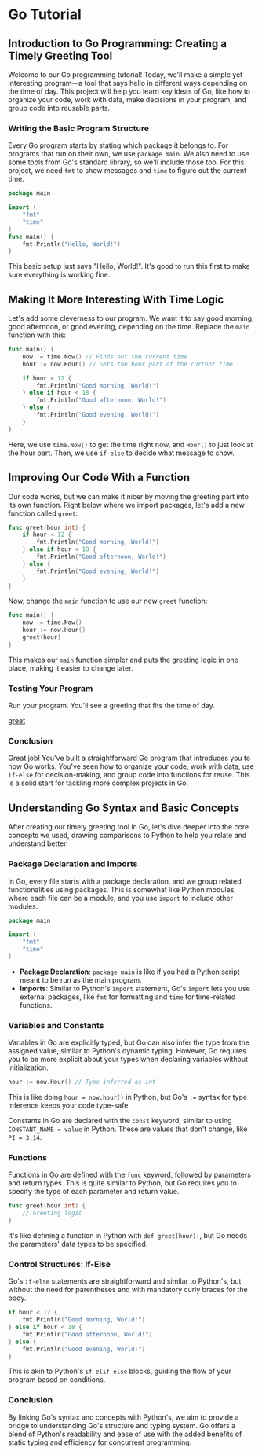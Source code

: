 # Go Tutorial

## Introduction to Go Programming: Creating a Timely Greeting Tool

Welcome to our Go programming tutorial! Today, we'll make a simple yet interesting program—a tool that says hello in different ways depending on the time of day. This project will help you learn key ideas of Go, like how to organize your code, work with data, make decisions in your program, and group code into reusable parts.

### Writing the Basic Program Structure

Every Go program starts by stating which package it belongs to. For programs that run on their own, we use `package main`. We also need to use some tools from Go's standard library, so we'll include those too. For this project, we need `fmt` to show messages and `time` to figure out the current time.

```go
package main

import (
    "fmt"
    "time"
)
func main() {
    fmt.Println("Hello, World!")
}
```

This basic setup just says "Hello, World!". It's good to run this first to make sure everything is working fine.

## Making It More Interesting With Time Logic

Let's add some cleverness to our program. We want it to say good morning, good afternoon, or good evening, depending on the time. Replace the `main` function with this:

```go
func main() {
    now := time.Now() // Finds out the current time
    hour := now.Hour() // Gets the hour part of the current time

    if hour < 12 {
        fmt.Println("Good morning, World!")
    } else if hour < 18 {
        fmt.Println("Good afternoon, World!")
    } else {
        fmt.Println("Good evening, World!")
    }
}
```

Here, we use `time.Now()` to get the time right now, and `Hour()` to just look at the hour part. Then, we use `if-else` to decide what message to show.

## Improving Our Code With a Function

Our code works, but we can make it nicer by moving the greeting part into its own function. Right below where we import packages, let's add a new function called `greet`:

```go
func greet(hour int) {
    if hour < 12 {
        fmt.Println("Good morning, World!")
    } else if hour < 18 {
        fmt.Println("Good afternoon, World!")
    } else {
        fmt.Println("Good evening, World!")
    }
}
```

Now, change the `main` function to use our new `greet` function:

```go
func main() {
    now := time.Now()
    hour := now.Hour()
    greet(hour)
}
```

This makes our `main` function simpler and puts the greeting logic in one place, making it easier to change later.

### Testing Your Program

Run your program. You'll see a greeting that fits the time of day.

[greet](https://goplay.tools/snippet/edBSFutFghf ':include :type=iframe width=100% height=400px')


### Conclusion

Great job! You've built a straightforward Go program that introduces you to how Go works. You've seen how to organize your code, work with data, use `if-else` for decision-making, and group code into functions for reuse. This is a solid start for tackling more complex projects in Go.

## Understanding Go Syntax and Basic Concepts

After creating our timely greeting tool in Go, let's dive deeper into the core concepts we used, drawing comparisons to Python to help you relate and understand better.

### Package Declaration and Imports

In Go, every file starts with a package declaration, and we group related functionalities using packages. This is somewhat like Python modules, where each file can be a module, and you use `import` to include other modules.

```go
package main

import (
    "fmt"
    "time"
)
```

- **Package Declaration**: `package main` is like if you had a Python script meant to be run as the main program.
- **Imports**: Similar to Python's `import` statement, Go's `import` lets you use external packages, like `fmt` for formatting and `time` for time-related functions.

### Variables and Constants

Variables in Go are explicitly typed, but Go can also infer the type from the assigned value, similar to Python's dynamic typing. However, Go requires you to be more explicit about your types when declaring variables without initialization.

```go
hour := now.Hour() // Type inferred as int
```

This is like doing `hour = now.hour()` in Python, but Go's `:=` syntax for type inference keeps your code type-safe.

Constants in Go are declared with the `const` keyword, similar to using `CONSTANT_NAME = value` in Python. These are values that don't change, like `PI = 3.14`.

### Functions

Functions in Go are defined with the `func` keyword, followed by parameters and return types. This is quite similar to Python, but Go requires you to specify the type of each parameter and return value.

```go
func greet(hour int) {
    // Greeting logic
}
```

It's like defining a function in Python with `def greet(hour):`, but Go needs the parameters' data types to be specified.

### Control Structures: If-Else

Go's `if-else` statements are straightforward and similar to Python's, but without the need for parentheses and with mandatory curly braces for the body.

```go
if hour < 12 {
    fmt.Println("Good morning, World!")
} else if hour < 18 {
    fmt.Println("Good afternoon, World!")
} else {
    fmt.Println("Good evening, World!")
}
```

This is akin to Python's `if-elif-else` blocks, guiding the flow of your program based on conditions.

### Conclusion

By linking Go's syntax and concepts with Python's, we aim to provide a bridge to understanding Go's structure and typing system. Go offers a blend of Python's readability and ease of use with the added benefits of static typing and efficiency for concurrent programming.